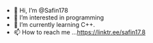 - 👋 Hi, I’m @Safin178
- 👀 I’m interested in programming 
- 🌱 I’m currently learning C++.
- 📫 How to reach me ...https://linktr.ee/safin17.8

<!---
Safin178/Safin178 is a ✨ special ✨ repository because its `README.md` (this file) appears on your GitHub profile.
You can click the Preview link to take a look at your changes.
--->
